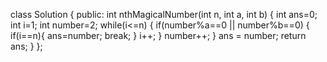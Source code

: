 class Solution {
public:
int nthMagicalNumber(int n, int a, int b) {
int ans=0;
int i=1;
int number=2;
while(i<=n) {
if(number%a==0 || number%b==0) {
if(i==n){
ans=number;
break;
}
i++;
}
number++;
}
ans = number;
return ans;
}
};